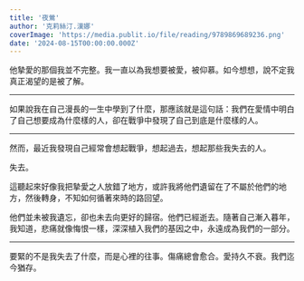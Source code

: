 ```yaml
---
title: '夜鶯'
author: '克莉絲汀.漢娜'
coverImage: 'https://media.publit.io/file/reading/9789869689236.png'
date: '2024-08-15T00:00:00.000Z'
---
```


他摯愛的那個我並不完整。我一直以為我想要被愛，被仰慕。如今想想，說不定我真正渴望的是被了解。

---

如果說我在自己漫長的一生中學到了什麼，那應該就是這句話：我們在愛情中明白了自己想要成為什麼樣的人，卻在戰爭中發現了自己到底是什麼樣的人。

---
然而，最近我發現自己經常會想起戰爭，想起過去，想起那些我失去的人。

失去。

這聽起來好像我把摯愛之人放錯了地方，或許我將他們遺留在了不屬於他們的地方，然後轉身，不知如何循著來時的路回望。

他們並未被我遺忘，卻也未去向更好的歸宿。他們已經逝去。隨著自己漸入暮年，我知道，悲痛就像悔恨一樣，深深植入我們的基因之中，永遠成為我們的一部分。

---

要緊的不是我失去了什麼，而是心裡的往事。傷痛總會愈合。愛持久不衰。我們迄今猶存。
